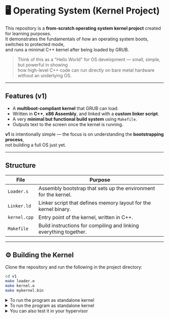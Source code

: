 # 🖥️ Operating System (Kernel Project)

This repository is a **from-scratch operating system kernel project** created for learning purposes.  
It demonstrates the fundamentals of how an operating system boots, switches to protected mode,  
and runs a minimal C++ kernel after being loaded by GRUB.

> Think of this as a "Hello World" for OS development — small, simple, but powerful in showing  
> how high-level C++ code can run directly on bare metal hardware without an underlying OS.

---

## Features (v1)
- A **multiboot-compliant kernel** that GRUB can load.
- Written in **C++**, **x86 Assembly**, and linked with a **custom linker script**.
- A very **minimal but functional build system** using `Makefile`.
- Outputs text to the screen once the kernel is running.

**v1** is intentionally simple — the focus is on understanding the **bootstrapping process**,  
not building a full OS just yet.

---

## Structure

| File         | Purpose                                                                 |
|--------------|-------------------------------------------------------------------------|
| `Loader.s`   | Assembly bootstrap that sets up the environment for the kernel.         |
| `Linker.ld`  | Linker script that defines memory layout for the kernel binary.         |
| `kernel.cpp` | Entry point of the kernel, written in C++.                              |
| `Makefile`   | Build instructions for compiling and linking everything together.       |

---

## ⚙️ Building the Kernel

Clone the repository and run the following in the project directory:

```bash
cd v1
make loader.o
make kernel.o
make mykernel.bin
```

<details>
        <summary>
                To run the program as standalone kernel 
        </summary>

type:
        
        ```bash
        make install
        ```

Now add following command inside the file in directory /boot/Grub/Grub.cfg to run this kernel:
```bash
### Starting My OPERATING SYSTEM ###
menuentry 'MYOS'{
        multiboot /boot/mykernel.bin*
        boot
}
###  End MY OPERATING SYSTEM ###
```

Reboot your system and you'll see your os listed down.

</details>

<details>
        <summary>
                To run the program as standalone kernel 
        </summary>

type:
        
```bash
        make install
```

Now add following command inside the file in directory /boot/Grub/Grub.cfg to run this kernel:
```bash
### Starting My OPERATING SYSTEM ###
menuentry 'MYOS'{
        multiboot /boot/mykernel.bin*
        boot
}
###  End MY OPERATING SYSTEM ###
```

Reboot your system and you'll see your os listed down.

</details>

<details>
        <summary>
                You can also test it in your hypervisor 
        </summary>

type:
        
```bash
        make mykernel.iso
        make run
```

⚠️ make sure to edit the makefile before running this command
</details>

